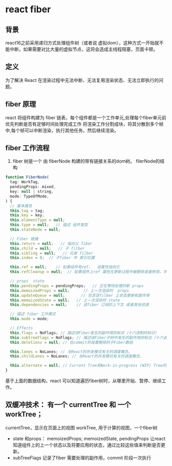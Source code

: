 # react fiber
## 背景
 react16之前采用递归方式处理组件树（或者说 虚拟dom），这种方式一开始就不能中断，如果需要对比大量的虚拟节点，这将会造成主线程阻塞，页面卡顿。
## 定义
为了解决 React 在渲染过程中无法中断、无法复用渲染状态、无法立即执行的问题。
## fiber 原理
react 将组件构建为 fiber 链表，每个组件都是一个工作单元,处理每个fiber单元前优先判断是否有足够时间处理完成工作
将渲染工作分割成块，将其分散到多个帧中,每个帧可以中断渲染，执行其他任务，然后继续渲染。
## fiber 工作流程
1. fiber 树是一个 由 fiberNode 构建的带有链接关系的dom树。
filerNode的结构
```js
function FiberNode(
  tag: WorkTag,
  pendingProps: mixed,
  key: null | string,
  mode: TypeOfMode,
) {
  // 基本属性
  this.tag = tag;
  this.key = key;
  this.elementType = null;
  this.type = null;   // 描述 组件类型
  this.stateNode = null;

  // Fiber 链接
  this.return = null;   // 指向父 fiber
  this.child = null;   // 子 filber
  this.sibling = null;   // 兄弟 filber
  this.index = 0;  // 子fiber 中 索引位置

  this.ref = null;    // 如果组件有ref，  该属性指向它
  this.refCleanup = null;  // 如果组件上ref 属性在更新过程中被删除或者修改，字段表示需要追踪清理的旧ref

  // props  state
  this.pendingProps = pendingProps;   // 正在等待处理的新 props
  this.memoizedProps = null;      // 上一次渲染时  props
  this.updateQueue = null;       // 包含该filber 上状态更新和副作用
  this.memoizedState = null;   // 上一次渲染时 state
  this.dependencies = null;    // 该fiber 订阅的上下文 或者其他资源

  // 描述 fiber 工作模式
  this.mode = mode;

  // Effects
  this.flags = NoFlags; // 描述该Fiber发生的副作用的标志（十六进制的标识）
  this.subtreeFlags = NoFlags; // 描述该Fiber子树中发生的副作用的标志（十六进制的标识）
  this.deletions = null; // 在commit阶段要删除的子Fiber数组

  this.lanes = NoLanes; // 与React的并发模式有关的调度概念。
  this.childLanes = NoLanes; // 与React的并发模式有关的调度概念。

  this.alternate = null; // Current Tree和Work-in-progress (WIP) Tree的互相指向对方tree里的对应单元
}
```

基于上面的数据结构，react 可以知道遍历fiber树时，从哪里开始、暂停、继续工作。

## 双缓冲技术：  有一个 currentTree 和 一个 workTree；
currentTree，显示在页面上的视图
workTree, 用于计算的视图，一个fiber树    
* state 和props：  memoizedProps; memoizedState, pendingProps 让react 知道组件上的上一个状态以及将要应用的状态，通过比较这些值来判断是否更新。
* subTreeFlags 记录了fiber 需要处理的副作用，commit 阶段一次执行
